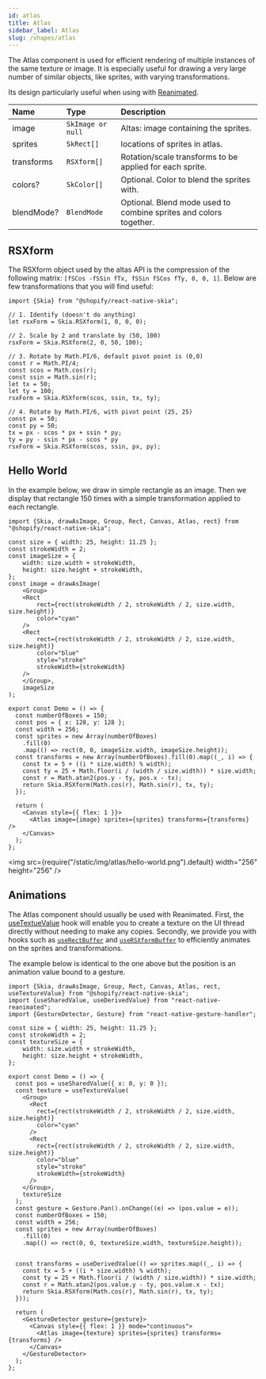 ```yaml
---
id: atlas
title: Atlas
sidebar_label: Atlas
slug: /shapes/atlas
---
```


The Atlas component is used for efficient rendering of multiple instances of the same texture or image. It is especially useful for drawing a very large number of similar objects, like sprites, with varying transformations.

Its design particularly useful when using with [Reanimated](#animations).

| Name    | Type             |  Description     |
|:--------|:-----------------|:-----------------|
| image   | `SkImage or null` | Altas: image containing the sprites. |
| sprites | `SkRect[]` | locations of sprites in atlas.             |
| transforms | `RSXform[]` | Rotation/scale transforms to be applied for each sprite. |
| colors? | `SkColor[]` | Optional. Color to blend the sprites with. |
| blendMode? | `BlendMode` | Optional. Blend mode used to combine sprites and colors together. |

## RSXform

The RSXform object used by the altas API is the compression of the following matrix: `[fSCos -fSSin fTx, fSSin fSCos fTy, 0, 0, 1]`. Below are few transformations that you will find useful:

```tsx twoslash
import {Skia} from "@shopify/react-native-skia";

// 1. Identify (doesn't do anything)
let rsxForm = Skia.RSXform(1, 0, 0, 0);

// 2. Scale by 2 and translate by (50, 100)
rsxForm = Skia.RSXform(2, 0, 50, 100);

// 3. Rotate by Math.PI/6, default pivot point is (0,0)
const r = Math.PI/4;
const scos = Math.cos(r);
const ssin = Math.sin(r);
let tx = 50;
let ty = 100;
rsxForm = Skia.RSXform(scos, ssin, tx, ty);

// 4. Rotate by Math.PI/6, with pivot point (25, 25)
const px = 50;
const py = 50;
tx = px - scos * px + ssin * py;
ty = py - ssin * px - scos * py
rsxForm = Skia.RSXform(scos, ssin, px, py);
```

## Hello World

In the example below, we draw in simple rectangle as an image.
Then we display that rectangle 150 times with a simple transformation applied to each rectangle.

```tsx twoslash
import {Skia, drawAsImage, Group, Rect, Canvas, Atlas, rect} from "@shopify/react-native-skia";

const size = { width: 25, height: 11.25 };
const strokeWidth = 2;
const imageSize = {
    width: size.width + strokeWidth,
    height: size.height + strokeWidth,
};
const image = drawAsImage(
    <Group>
    <Rect
        rect={rect(strokeWidth / 2, strokeWidth / 2, size.width, size.height)}
        color="cyan"
    />
    <Rect
        rect={rect(strokeWidth / 2, strokeWidth / 2, size.width, size.height)}
        color="blue"
        style="stroke"
        strokeWidth={strokeWidth}
    />
    </Group>,
    imageSize
);

export const Demo = () => {
  const numberOfBoxes = 150;
  const pos = { x: 128, y: 128 };
  const width = 256;
  const sprites = new Array(numberOfBoxes)
    .fill(0)
    .map(() => rect(0, 0, imageSize.width, imageSize.height));
  const transforms = new Array(numberOfBoxes).fill(0).map((_, i) => {
    const tx = 5 + ((i * size.width) % width);
    const ty = 25 + Math.floor(i / (width / size.width)) * size.width;
    const r = Math.atan2(pos.y - ty, pos.x - tx);
    return Skia.RSXform(Math.cos(r), Math.sin(r), tx, ty);
  });

  return (
    <Canvas style={{ flex: 1 }}>
      <Atlas image={image} sprites={sprites} transforms={transforms} />
    </Canvas>
  );
};
```

<img src={require("/static/img/atlas/hello-world.png").default} width="256" height="256" />


## Animations

The Atlas component should usually be used with Reanimated.
First, the [useTextueValue](/docs/animations/textures#usetexturevalue) hook will enable you to create a texture on the UI thread directly without needing to make any copies.
Secondly, we provide you with hooks such as [`useRectBuffer`](/docs/animations/hooks#userectbuffer) and [`useRSXformBuffer`](/docs/animations/hooks#usersxformbuffer) to efficiently animates on the sprites and transformations.

The example below is identical to the one above but the position is an animation value bound to a gesture.


```tsx twoslash
import {Skia, drawAsImage, Group, Rect, Canvas, Atlas, rect, useTextureValue} from "@shopify/react-native-skia";
import {useSharedValue, useDerivedValue} from "react-native-reanimated";
import {GestureDetector, Gesture} from "react-native-gesture-handler";

const size = { width: 25, height: 11.25 };
const strokeWidth = 2;
const textureSize = {
    width: size.width + strokeWidth,
    height: size.height + strokeWidth,
};

export const Demo = () => {
  const pos = useSharedValue({ x: 0, y: 0 });
  const texture = useTextureValue(
    <Group>
      <Rect
        rect={rect(strokeWidth / 2, strokeWidth / 2, size.width, size.height)}
        color="cyan"
      />
      <Rect
        rect={rect(strokeWidth / 2, strokeWidth / 2, size.width, size.height)}
        color="blue"
        style="stroke"
        strokeWidth={strokeWidth}
      />
    </Group>,
    textureSize
  );
  const gesture = Gesture.Pan().onChange((e) => (pos.value = e));
  const numberOfBoxes = 150;
  const width = 256;
  const sprites = new Array(numberOfBoxes)
    .fill(0)
    .map(() => rect(0, 0, textureSize.width, textureSize.height));


  const transforms = useDerivedValue(() => sprites.map((_, i) => {
    const tx = 5 + ((i * size.width) % width);
    const ty = 25 + Math.floor(i / (width / size.width)) * size.width;
    const r = Math.atan2(pos.value.y - ty, pos.value.x - tx);
    return Skia.RSXform(Math.cos(r), Math.sin(r), tx, ty);
  }));

  return (
    <GestureDetector gesture={gesture}>
      <Canvas style={{ flex: 1 }} mode="continuous">
        <Atlas image={texture} sprites={sprites} transforms={transforms} />
      </Canvas>
    </GestureDetector>
  );
};
```
